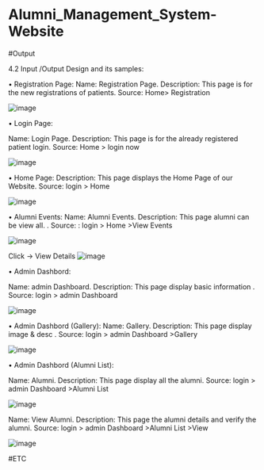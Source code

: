 # Alumni_Management_System-Website

#Output

4.2 Input /Output  Design and its samples:


•	Registration Page:
Name: Registration Page.
Description: This page is for the new registrations of patients.
Source: Home> Registration

 ![image](https://github.com/user-attachments/assets/abe5d878-ac53-4411-8770-f9e2c4fb89af)



	




•	Login Page:

Name: Login Page.
Description: This page is for the already registered patient login.
Source: Home > login now 

![image](https://github.com/user-attachments/assets/69347a10-be37-4f4c-8fc3-1a3e85c2dda5)

 
 
•	Home Page:
Description: This page displays the Home Page of our Website.
Source: login > Home


![image](https://github.com/user-attachments/assets/4c5f8f7c-e3c9-4835-a75e-885bf4e21044)























•	Alumni Events:
Name: Alumni Events.
Description: This page alumni can be view all.  .
Source: : login > Home >View Events
 
 ![image](https://github.com/user-attachments/assets/4bb315b1-b9d4-4a90-a6a8-930dc501ca1d)

Click -> View Details
 ![image](https://github.com/user-attachments/assets/1a7fd502-4fbd-4f05-804c-1011fca8c10f)


•	Admin Dashbord:

Name: admin Dashboard.
Description: This page display basic information .
Source: login > admin Dashboard 

 ![image](https://github.com/user-attachments/assets/0da465a5-d005-49c3-a903-93e8438d2907)





•	Admin Dashbord (Gallery):
Name: Gallery.
Description: This page display image & desc .
Source: login > admin Dashboard >Gallery

 
![image](https://github.com/user-attachments/assets/a345e8e0-381c-4b10-a857-672a3773b1c7)


•	Admin Dashbord (Alumni List):

Name: Alumni.
Description: This page display all the alumni.
Source: login > admin Dashboard >Alumni List


 

![image](https://github.com/user-attachments/assets/7ea23642-b638-436d-a904-2d568b7f207d)




Name: View Alumni.
Description: This page the alumni details and verify the alumni.
Source: login > admin Dashboard >Alumni List >View


 ![image](https://github.com/user-attachments/assets/8c1108b1-f193-44de-9ff0-16d435803f96)


#ETC

